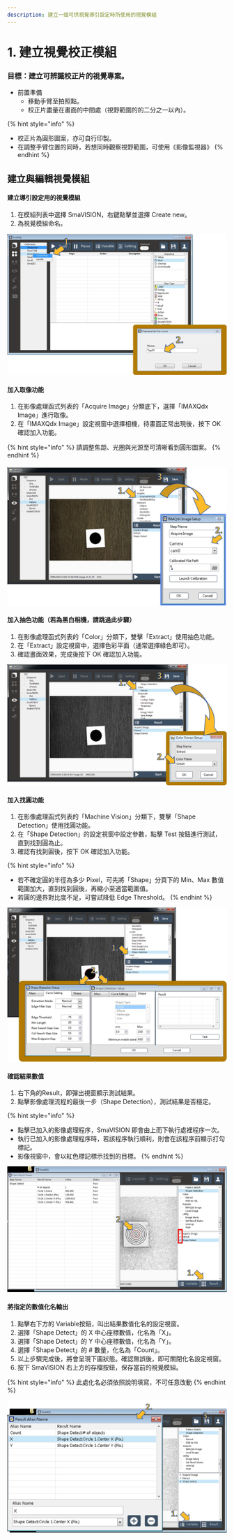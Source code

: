 ```yaml
---
description: 建立一個可供視覺導引設定時所使用的視覺模組
---
```


# 1. 建立視覺校正模組

### 目標：建立可辨識校正片的視覺專案。

* 前置準備
  * 移動手臂至拍照點。
  * 校正片盡量在畫面的中間處（視野範圍的的二分之一以內）。

{% hint style="info" %}
* 校正片為圓形圖案，亦可自行印製。
* 在調整手臂位置的同時，若想同時觀察視野範圍，可使用《影像監視器》
{% endhint %}

## 建立與編輯視覺模組

#### 建立導引設定用的視覺模組

1. 在模組列表中選擇 SmaVISION，右鍵點擊並選擇 Create new。
2. 為視覺模組命名。

![&#x5EFA;&#x7ACB;&#x8996;&#x89BA;&#x6A21;&#x7D44;](../../../.gitbook/assets/jian-li-ying-xiang-mo-zu.jpg)

#### 加入取像功能

1. 在影像處理函式列表的「Acquire Image」分類底下，選擇「IMAXQdx Image」進行取像。
2. 在「IMAXQdx Image」設定視窗中選擇相機，待畫面正常出現後，按下 OK 確認加入功能。

{% hint style="info" %}
請調整焦距、光圈與光源至可清晰看到圓形圖案。
{% endhint %}

#### 

![&#x4F7F;&#x7528;&#x53D6;&#x50CF;&#x529F;&#x80FD;](../../../.gitbook/assets/bian-ji-ying-xiang-mo-zu.jpg)

#### 加入抽色功能（若為黑白相機，請跳過此步驟）

1. 在影像處理函式列表的「Color」分類下，雙擊「Extract」使用抽色功能。
2. 在「Extract」設定視窗中，選擇色彩平面（通常選擇綠色即可）。
3. 確認畫面效果，完成後按下 OK 確認加入功能。

![&#x7070;&#x968E;&#x62BD;&#x8272;&#x8A2D;&#x5B9A;](../../../.gitbook/assets/hui-jie-chou-se.jpg)

#### 加入找圓功能

1. 在影像處理函式列表的「Machine Vision」分類下，雙擊「Shape Detection」使用找圓功能。
2. 在「Shape Detection」的設定視窗中設定參數，點擊 Test 按鈕進行測試，直到找到圓為止。
3. 確認有找到圓後，按下 OK 確認加入功能。

{% hint style="info" %}
* 若不確定圓的半徑為多少 Pixel，可先將「Shape」分頁下的 Min、Max 數值範圍加大，直到找到圓後，再縮小至適當範圍值。
* 若圓的邊界對比度不足，可嘗試降低 Edge Threshold。
{% endhint %}

![&#x5716;&#x50CF;&#x5F62;&#x72C0;&#x641C;&#x5C0B;&#x8A2D;&#x5B9A;](../../../.gitbook/assets/xing-zhuang-sou-xun.jpg)

#### 確認結果數值

1. 右下角的Result，即彈出視窗顯示測試結果。
2. 點擊影像處理流程的最後一步（Shape Detection），測試結果是否穩定。

{% hint style="info" %}
* 點擊已加入的影像處理程序，SmaVISION 即會由上而下執行處裡程序一次。
* 執行已加入的影像處理程序時，若該程序執行順利，則會在該程序前顯示打勾標記。
* 影像視窗中，會以紅色標記標示找到的目標。
{% endhint %}

![&#x6E2C;&#x8A66;&#x7D50;&#x679C;](../../../.gitbook/assets/ce-shi-ying-xiang-mo-zu.jpg)

#### 將指定的數值化名輸出

1. 點擊右下方的 Variable按鈕，叫出結果數值化名的設定視窗。
2. 選擇「Shape Detect」的 X 中心座標數值，化名為「X」。
3. 選擇「Shape Detect」的 Y 中心座標數值，化名為「Y」。
4. 選擇「Shape Detect」的 \# 數量，化名為「Count」。
5. 以上步驟完成後，將會呈現下圖狀態。確認無誤後，即可關閉化名設定視窗。
6. 按下 SmaVISION 右上方的存檔按鈕，保存當前的視覺模組。

{% hint style="info" %}
此處化名必須依照說明填寫，不可任意改動
{% endhint %}

![&#x7D50;&#x679C;&#x6578;&#x503C;&#x5316;&#x540D;](../../../.gitbook/assets/she-ding-bie-ming.jpg)

